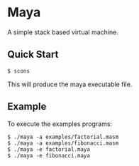 # Maya

A simple stack based virtual machine.

## Quick Start

```console
$ scons
```

This will produce the maya executable file.

## Example

To execute the examples programs:

```console
$ ./maya -a examples/factorial.masm
$ ./maya -a examples/fibonacci.masm
$ ./maya -e factorial.maya
$ ./maya -e fibonacci.maya
```
